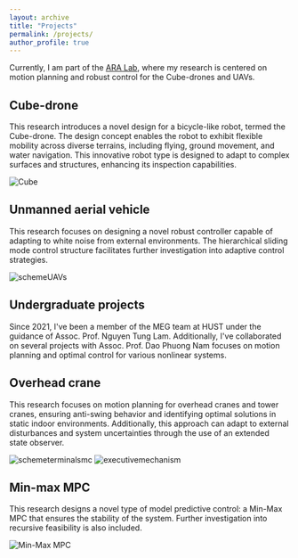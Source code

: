 ```yaml
---
layout: archive
title: "Projects"
permalink: /projects/
author_profile: true
---
```

Currently, I am part of the [ARA Lab](https://ara.cse.unr.edu/), where my research is centered on motion planning and robust control for the Cube-drones and UAVs. 

Cube-drone
------
This research introduces a novel design for a bicycle-like robot, termed the Cube-drone. The design concept enables the robot to exhibit flexible mobility across diverse terrains, including flying, ground movement, and water navigation. This innovative robot type is designed to adapt to complex surfaces and structures, enhancing its inspection capabilities.

![Cube](https://github.com/user-attachments/assets/08e4ec88-9abc-4701-b75b-2408b16430ae)

Unmanned aerial vehicle
------
This research focuses on designing a novel robust controller capable of adapting to white noise from external environments. The hierarchical sliding mode control structure facilitates further investigation into adaptive control strategies.

![schemeUAVs](https://github.com/user-attachments/assets/b583689c-d30c-4d64-b675-61445677a1e8)

Undergraduate projects
------
Since 2021, I've been a member of the MEG team at HUST under the guidance of Assoc. Prof. Nguyen Tung Lam. Additionally, I've collaborated on several projects with Assoc. Prof. Dao Phuong Nam focuses on motion planning and optimal control for various nonlinear systems.

Overhead crane
-------
This research focuses on motion planning for overhead cranes and tower cranes, ensuring anti-swing behavior and identifying optimal solutions in static indoor environments. Additionally, this approach can adapt to external disturbances and system uncertainties through the use of an extended state observer.

![schemeterminalsmc](https://github.com/user-attachments/assets/59ec51c0-9c1c-4254-99ab-624d3ae6e56f)
![executivemechanism](https://github.com/user-attachments/assets/f74aa3ac-7c3e-41ce-8faf-0c1cd6734573)

Min-max MPC
-------
This research designs a novel type of model predictive control: a Min-Max MPC that ensures the stability of the system. Further investigation into recursive feasibility is also included.

![Min-Max MPC](https://github.com/user-attachments/assets/012011ff-006f-4bb6-968e-2e2709a1e016)
